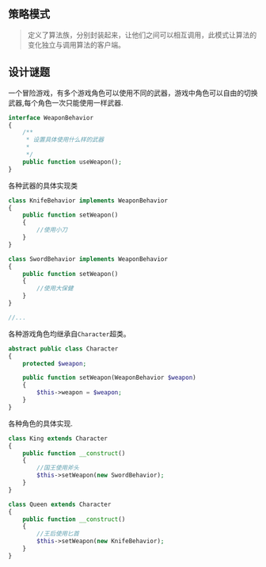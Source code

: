 ## 策略模式

> 定义了算法族，分别封装起来，让他们之间可以相互调用，此模式让算法的变化独立与调用算法的客户端。

## 设计谜题

一个冒险游戏，有多个游戏角色可以使用不同的武器，游戏中角色可以自由的切换武器,每个角色一次只能使用一样武器.

```php
interface WeaponBehavior
{
    /**
     * 设置具体使用什么样的武器
     *
     */
    public function useWeapon();
}
```

各种武器的具体实现类

```php
class KnifeBehavior implements WeaponBehavior
{
    public function setWeapon()
    {
        //使用小刀
    }
}

class SwordBehavior implements WeaponBehavior
{
    public function setWeapon()
    {
        //使用大保健
    }
}

//...
```

各种游戏角色均继承自`Character`超类。

```php
abstract public class Character
{
    protected $weapon;

    public function setWeapon(WeaponBehavior $weapon)
    {
        $this->weapon = $weapon;
    }
}
```

各种角色的具体实现.

```php
class King extends Character
{
    public function __construct()
    {
        //国王使用斧头
        $this->setWeapon(new SwordBehavior);
    }
}

class Queen extends Character
{
    public function __construct()
    {
        //王后使用匕首
        $this->setWeapon(new KnifeBehavior);
    }
}
```



